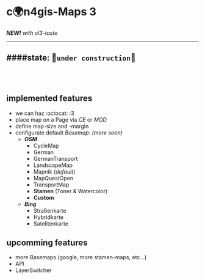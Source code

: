 c:earth_africa:n4gis-Maps 3
==============
***NEW!*** *with ol3-taste*

---
####**state:** :wrench:`under construction`:nut_and_bolt:
---

<br><br>

implemented features
----------------

- we can haz :octocat: :3
- place map on a Page via *CE* or *MOD*
- define map-size and -margin
- configurate default *Basemap*: *(more soon)*
    - ***OSM***
        - CycleMap
        - German
        - GermanTransport
        - LandscapeMap
        - Mapnik (*default*)
        - MapQuestOpen
        - TransportMap
        - **Stamen** (Toner & Watercolor)
        - **Custom**
    - ***Bing***
        - Straßenkarte
        - Hybridkarte
        - Satelitenkarte


upcomming features
--------------------

- more Basemaps (google, more stamen-maps, etc...)
- API
- LayerSwitcher
